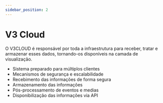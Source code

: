 ```yaml
---
sidebar_position: 2
---
```


# V3 Cloud

O V3CLOUD é responsável por toda a infraestrutura para receber, tratar e armazenar esses dados, tornando-os disponíveis na camada de visualização.

- Sistema preparado para múltiplos clientes
- Mecanismos de segurança e escalabilidade
- Recebimento das informações de forma segura
- Armazenamento das informações
- Pós-processamento de eventos e medias
- Disponibilização das informações via API